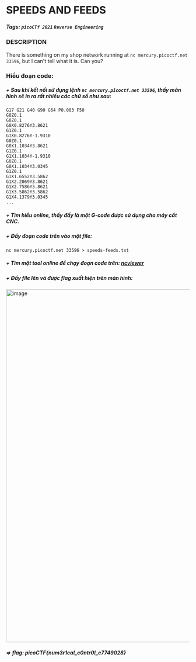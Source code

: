 # SPEEDS AND FEEDS
##### Tags: `picoCTf 2021` `Reverse Engineering`
### DESCRIPTION
There is something on my shop network running at `nc mercury.picoctf.net 33596`, but I can't tell what it is. Can you?
### Hiểu đoạn code:
##### + Sau khi kết nối sử dụng lệnh `nc mercury.picoctf.net 33596`, thấy màn hình sẽ in ra rất nhiều các chữ số như sau:
```
G17 G21 G40 G90 G64 P0.003 F50
G0Z0.1
G0Z0.1
G0X0.8276Y3.8621
G1Z0.1
G1X0.8276Y-1.9310
G0Z0.1
G0X1.1034Y3.8621
G1Z0.1
G1X1.1034Y-1.9310
G0Z0.1
G0X1.1034Y3.0345
G1Z0.1
G1X1.6552Y3.5862
G1X2.2069Y3.8621
G1X2.7586Y3.8621
G1X3.5862Y3.5862
G1X4.1379Y3.0345
...
```
##### + Tìm hiểu online, thấy đấy là một G-code được sử dụng cho máy cắt CNC.
##### + Đẩy đoạn code trên vào một file:
` nc mercury.picoctf.net 33596 > speeds-feeds.txt `
##### + Tìm một tool online để chạy đoạn code trên: [ncviewer](https://ncviewer.com)
##### + Đẩy file lên và được flag xuất hiện trên màn hình:
<img width="966" alt="image" src="https://github.com/WildSaul/PicoCTF_Practice_Writeup/assets/155133173/9de324b3-d572-47d9-84fe-0efae7455852">

##### => flag: _picoCTF{num3r1cal_c0ntr0l_e7749028}_
